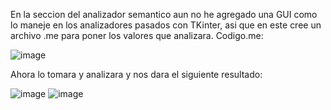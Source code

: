 En la seccion del analizador semantico aun no he agregado una GUI como lo maneje en los analizadores pasados con TKinter, asi que en este cree un archivo .me para poner los valores que analizara.
Codigo.me:


![image](https://github.com/feybm2002/Seminario-Traductores-2/assets/112119809/1193c7e4-9de7-42c0-a7c3-c353b1b619e5)


Ahora lo tomara y analizara y nos dara el siguiente resultado:


![image](https://github.com/feybm2002/Seminario-Traductores-2/assets/112119809/d3693270-7051-4e82-a59a-d7a2f673e31b)
![image](https://github.com/feybm2002/Seminario-Traductores-2/assets/112119809/e4854123-5e0b-44d7-8512-7f4dae68097c)

